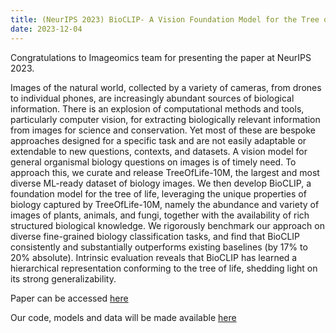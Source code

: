 ```yaml
---
title: (NeurIPS 2023) BioCLIP- A Vision Foundation Model for the Tree of Life 
date: 2023-12-04
---
```


Congratulations to Imageomics team for presenting the paper at NeurIPS 2023. 

<!--more-->

Images of the natural world, collected by a variety of cameras, from drones to individual phones, are increasingly abundant sources of biological information. There is an explosion of computational methods and tools, particularly computer vision, for extracting biologically relevant information from images for science and conservation. Yet most of these are bespoke approaches designed for a specific task and are not easily adaptable or extendable to new questions, contexts, and datasets. A vision model for general organismal biology questions on images is of timely need. To approach this, we curate and release TreeOfLife-10M, the largest and most diverse ML-ready dataset of biology images. We then develop BioCLIP, a foundation model for the tree of life, leveraging the unique properties of biology captured by TreeOfLife-10M, namely the abundance and variety of images of plants, animals, and fungi, together with the availability of rich structured biological knowledge. We rigorously benchmark our approach on diverse fine-grained biology classification tasks, and find that BioCLIP consistently and substantially outperforms existing baselines (by 17% to 20% absolute). Intrinsic evaluation reveals that BioCLIP has learned a hierarchical representation conforming to the tree of life, shedding light on its strong generalizability. 

Paper can be accessed [here](https://arxiv.org/abs/2311.18803)

Our code, models and data will be made available [here](https://github.com/Imageomics/bioclip)
